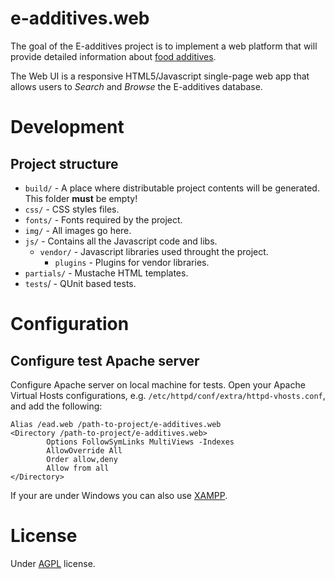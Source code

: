 e-additives.web
===============

The goal of the E-additives project is to implement a web platform that will provide detailed information about [food additives](http://en.wikipedia.org/wiki/Food_additive).

The Web UI is a responsive HTML5/Javascript single-page web app that allows users to *Search* and *Browse* the E-additives database.

# Development

## Project structure

* `build/` - A place where distributable project contents will be generated. This folder **must** be empty!
* `css/` - CSS styles files. 
* `fonts/` - Fonts required by the project.
* `img/` - All images go here.
* `js/` - Contains all the Javascript code and libs.
  * `vendor/` - Javascript libraries used throught the project.
    * `plugins` - Plugins for vendor libraries.
* `partials/` - Mustache HTML templates.
* `tests`/ - QUnit based tests.

# Configuration

## Configure test Apache server

Configure Apache server on local machine for tests. Open your Apache Virtual Hosts configurations, e.g. `/etc/httpd/conf/extra/httpd-vhosts.conf`, and add the following:

    Alias /ead.web /path-to-project/e-additives.web
    <Directory /path-to-project/e-additives.web>
            Options FollowSymLinks MultiViews -Indexes
            AllowOverride All
            Order allow,deny
            Allow from all
    </Directory>
		
If your are under Windows you can also use [XAMPP](http://www.apachefriends.org/en/xampp.html).

# License

Under [AGPL](LICENSE) license.
